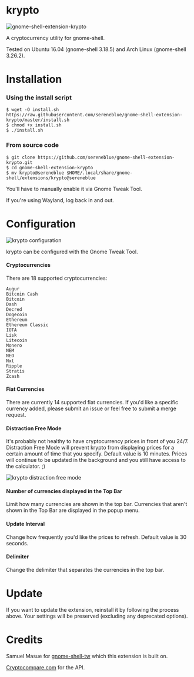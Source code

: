 # krypto

![gnome-shell-extension-krypto](https://raw.githubusercontent.com/sereneblue/gnome-shell-extension-krypto/master/screenshot.png?raw=true)

A cryptocurrency utility for gnome-shell.

Tested on Ubuntu 16.04 (gnome-shell 3.18.5) and Arch Linux (gnome-shell 3.26.2).

# Installation

### Using the install script
```
$ wget -O install.sh https://raw.githubusercontent.com/sereneblue/gnome-shell-extension-krypto/master/install.sh
$ chmod +x install.sh
$ ./install.sh
```

### From source code
```
$ git clone https://github.com/sereneblue/gnome-shell-extension-krypto.git
$ cd gnome-shell-extension-krypto
$ mv krypto@sereneblue $HOME/.local/share/gnome-shell/extensions/krypto@sereneblue
```

You'll have to manually enable it via Gnome Tweak Tool.

If you're using Wayland, log back in and out.

# Configuration

![krypto configuration](https://raw.githubusercontent.com/sereneblue/gnome-shell-extension-krypto/master/configuration.png?raw=true)

krypto can be configured with the Gnome Tweak Tool.

#### Cryptocurrencies
There are 18 supported cryptocurrencies:

	Augur
	Bitcoin Cash
	Bitcoin
	Dash
	Decred
	Dogecoin
	Ethereum
	Ethereum Classic
	IOTA
	Lisk
	Litecoin
	Monero
	NEM
	NEO
	Nxt
	Ripple
	Stratis
	Zcash

#### Fiat Currencies
There are currently 14 supported fiat currencies. If you'd like a specific currency added, please submit an issue or feel free to submit a merge request.

#### Distraction Free Mode
It's probably not healthy to have cryptocurrency prices in front of you 24/7. Distraction Free Mode will prevent krypto from displaying prices for a certain amount of time that you specify. Default value is 10 minutes. Prices will continue to be updated in the background and you still have access to the calculator. ;)

![krypto distraction free mode](https://raw.githubusercontent.com/sereneblue/gnome-shell-extension-krypto/master/distraction_free_mode.png?raw=true)

#### Number of currencies displayed in the Top Bar
Limit how many currencies are shown in the top bar. Currencies that aren't shown in the Top Bar are displayed in the popup menu.

#### Update Interval
Change how frequently you'd like the prices to refresh. Default value is 30 seconds.

#### Delimiter
Change the delimiter that separates the currencies in the top bar.

# Update

If you want to update the extension, reinstall it by following the process above. Your settings will be preserved (excluding any deprecated options).

# Credits

Samuel Masue for [gnome-shell-tw](https://github.com/smasue/gnome-shell-tw) which this extension is built on.

[Cryptocompare.com](https://www.cryptocompare.com/api/) for the API.